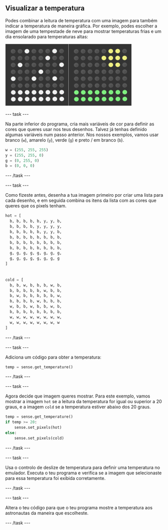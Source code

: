 ## Visualizar a temperatura

Podes combinar a leitura de temperatura com uma imagem para também indicar a temperatura de maneira gráfica. Por exemplo, podes escolher a imagem de uma tempestade de neve para mostrar temperaturas frias e um dia ensolarado para temperaturas altas:

![Quente e frio](images/hot-and-cold.png)

\--- task \---

Na parte inferior do programa, cria mais variáveis ​​de cor para definir as cores que queres usar nos teus desenhos. Talvez já tenhas definido algumas variáveis num passo anterior. Nos nossos exemplos, vamos usar branco (`w`), amarelo (`y`), verde (`g`) e preto / em branco (`b`).

```python
w = (255, 255, 255)
y = (255, 255, 0)
g = (0, 255, 0)
b = (0, 0, 0)
```

\--- /task \---

\--- task \---

Como fizeste antes, desenha a tua imagem primeiro por criar uma lista para cada desenho, e em seguida combina os itens da lista com as cores que queres que os pixels tenham.

```python
hot = [
  b, b, b, b, b, y, y, b,
  b, b, b, b, y, y, y, y,
  b, b, b, b, b, y, y, b,
  b, b, b, b, b, b, b, b,
  b, b, b, b, b, b, b, b,
  b, b, b, b, b, b, b, b,
  g, g, g, g, g, g, g, g,
  g, g, g, g, g, g, g, g
]


cold = [
  b, b, w, b, b, b, w, b,
  b, b, b, b, b, w, b, b,
  b, w, b, b, b, b, b, w,
  b, b, b, b, w, b, b, b,
  w, b, b, w, b, b, w, b,
  b, b, b, b, b, b, b, b,
  w, w, w, w, w, w, w, w,
  w, w, w, w, w, w, w, w
]
```

\--- /task \---

\--- task \---

Adiciona um código para obter a temperatura:

```python
temp = sense.get_temperature()
```

\--- /task \---

\--- task \---

Agora decide que imagem queres mostrar. Para este exemplo, vamos mostrar a imagem `hot` se a leitura da temperatura for igual ou superior a 20 graus, e a imagem `cold` se a temperatura estiver abaixo dos 20 graus.

```python
temp = sense.get_temperature()
if temp >= 20:
    sense.set_pixels(hot)
else:
    sense.set_pixels(cold)
```

\--- /task \---

\--- task \---

Usa o controlo de deslize de temperatura para definir uma temperatura no emulador. Executa o teu programa e verifica se a imagem que selecionaste para essa temperatura foi exibida corretamente.

\--- /task \---

\--- task \---

Altera o teu código para que o teu programa mostre a temperatura aos astronautas da maneira que escolheste.

\--- /task \---